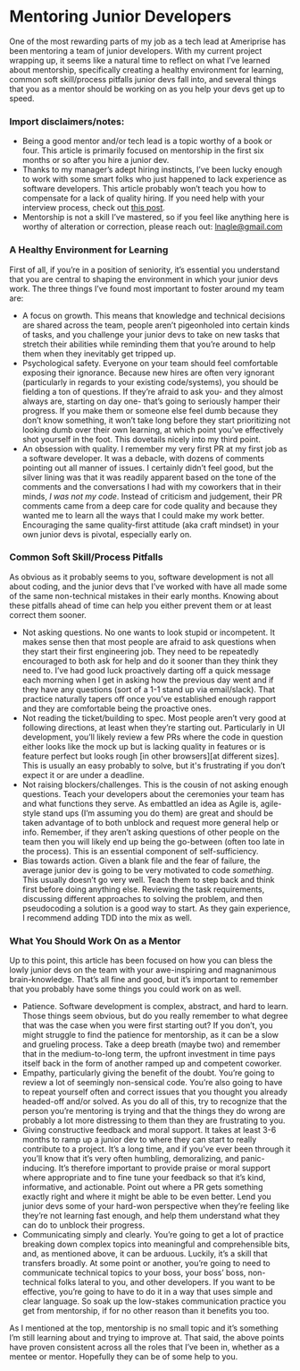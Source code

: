 # Mentoring Junior Developers

One of the most rewarding parts of my job as a tech lead at Ameriprise has been mentoring a team of junior developers. With my current project wrapping up, it seems like a natural time to reflect on what I’ve learned about mentorship, specifically creating a healthy environment for learning, common soft skill/process pitfalls junior devs fall into, and several things that you as a mentor should be working on as you help your devs get up to speed.

### Import disclaimers/notes:
- Being a good mentor and/or tech lead is a topic worthy of a book or four. This article is primarily focused on mentorship in the first six months or so after you hire a junior dev.
- Thanks to my manager’s adept hiring instincts, I’ve been lucky enough to work with some smart folks who just happened to lack experience as software developers. This article probably won’t teach you how to compensate for a lack of quality hiring. If you need help with your interview process, check out [this post](../newTechInterviewApproach.md).
- Mentorship is not a skill I’ve mastered, so if you feel like anything here is worthy of alteration or correction, please reach out: lnagle@gmail.com

### A Healthy Environment for Learning
First of all, if you’re in a position of seniority, it’s essential you understand that you are central to shaping the environment in which your junior devs work. The three things I’ve found most important to foster around my team are:
-  A focus on growth. This means that knowledge and technical decisions are shared across the team, people aren’t pigeonholed into certain kinds of tasks, and you challenge your junior devs to take on new tasks that stretch their abilities while reminding them that you’re around to help them when they inevitably get tripped up.
- Psychological safety. Everyone on your team should feel comfortable exposing their ignorance. Because new hires are often very ignorant (particularly in regards to your existing code/systems), you should be fielding a ton of questions. If they’re afraid to ask you- and they almost always are, starting on day one- that’s going to seriously hamper their progress. If you make them or someone else feel dumb because they don’t know something, it won’t take long before they start prioritizing not looking dumb over their own learning, at which point you’ve effectively shot yourself in the foot. This dovetails nicely into my third point.
- An obsession with quality. I remember my very first PR at my first job as a software developer. It was a debacle, with dozens of comments pointing out all manner of issues. I certainly didn’t feel good, but the silver lining was that it was readily apparent based on the tone of the comments and the conversations I had with my coworkers that in their minds, *I was not my code*. Instead of criticism and judgement, their PR comments came from a deep care for code quality and because they wanted me to learn all the ways that I could make my work better. Encouraging the same quality-first attitude (aka craft mindset) in your own junior devs is pivotal, especially early on.

### Common Soft Skill/Process Pitfalls
As obvious as it probably seems to you, software development is not all about coding, and the junior devs that I’ve worked with have all made some of the same non-technical mistakes in their early months. Knowing about these pitfalls ahead of time can help you either prevent them or at least correct them sooner.
- Not asking questions. No one wants to look stupid or incompetent. It makes sense then that most people are afraid to ask questions when they start their first engineering job. They need to be repeatedly encouraged to both ask for help and do it sooner than they think they need to. I’ve had good luck proactively darting off a quick message each morning when I get in asking how the previous day went and if they have any questions (sort of a 1-1 stand up via email/slack). That practice naturally tapers off once you’ve established enough rapport and they are comfortable being the proactive ones.
- Not reading the ticket/building to spec. Most people aren’t very good at following directions, at least when they’re starting out. Particularly in UI development, you’ll likely review a few PRs where the code in question either looks like the mock up but is lacking quality in features or is feature perfect but looks rough [in other browsers][at different sizes]. This is usually an easy probably to solve, but it's frustrating if you don’t expect it or are under a deadline.
- Not raising blockers/challenges. This is the cousin of not asking enough questions. Teach your developers about the ceremonies your team has and what functions they serve. As embattled an idea as Agile is, agile-style stand ups (I’m assuming you do them) are great and should be taken advantage of to both unblock and request more general help or info. Remember, if they aren’t asking questions of other people on the team then you will likely end up being the go-between (often too late in the process). This is an essential component of self-sufficiency.
- Bias towards action. Given a blank file and the fear of failure, the average junior dev is going to be very motivated to code *something*. This usually doesn’t go very well. Teach them to step back and think first before doing anything else. Reviewing the task requirements, discussing different approaches to solving the problem, and then pseudocoding a solution is a good way to start. As they gain experience, I recommend adding TDD into the mix as well.

### What You Should Work On as a Mentor
Up to this point, this article has been focused on how you can bless the lowly junior devs on the team with your awe-inspiring and magnanimous brain-knowledge. That’s all fine and good, but it’s important to remember that you probably have some things you could work on as well.
- Patience. Software development is complex, abstract, and hard to learn. Those things seem obvious, but do you really remember to what degree that was the case when you were first starting out? If you don’t, you might struggle to find the patience for mentorship, as it can be a slow and grueling process. Take a deep breath (maybe two) and remember that in the medium-to-long term, the upfront investment in time pays itself back in the form of another ramped up and competent coworker.
- Empathy, particularly giving the benefit of the doubt. You’re going to review a lot of seemingly non-sensical code. You’re also going to have to repeat yourself often and correct issues that you thought you already headed-off and/or solved. As you do all of this, try to recognize that the person you’re mentoring is trying and that the things they do wrong are probably a lot more distressing to them than they are frustrating to you.
- Giving constructive feedback and moral support. It takes at least 3-6 months to ramp up a junior dev to where they can start to really contribute to a project. It’s a long time, and if you’ve ever been through it you’ll know that it’s very often humbling, demoralizing, and panic-inducing. It’s therefore important to provide praise or moral support where appropriate and to fine tune your feedback so that it’s kind, informative, and actionable. Point out where a PR gets something exactly right and where it might be able to be even better. Lend you junior devs some of your hard-won perspective when they’re feeling like they’re not learning fast enough, and help them understand what they can do to unblock their progress.
- Communicating simply and clearly. You’re going to get a lot of practice breaking down complex topics into meaningful and comprehensible bits, and, as mentioned above, it can be arduous. Luckily, it’s a skill that transfers broadly. At some point or another, you’re going to need to communicate technical topics to your boss, your boss’ boss, non-technical folks lateral to you, and other developers. If you want to be effective, you’re going to have to do it in a way that uses simple and clear language. So soak up the low-stakes communication practice you get from mentorship, if for no other reason than it benefits you too.

As I mentioned at the top, mentorship is no small topic and it’s something I’m still learning about and trying to improve at. That said, the above points have proven consistent across all the roles that I’ve been in, whether as a mentee or mentor. Hopefully they can be of some help to you.
